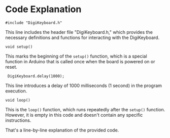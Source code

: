 
<h1>Code Explanation</h1>

<code>#include "DigiKeyboard.h"</code>
<p>This line includes the header file "DigiKeyboard.h," which provides the necessary definitions and functions for interacting with the DigiKeyboard.</p>

<code>void setup()</code>
<p>This marks the beginning of the <code>setup()</code> function, which is a special function in Arduino that is called once when the board is powered on or reset.</p>

<code>  DigiKeyboard.delay(1000);</code>
<p>This line introduces a delay of 1000 milliseconds (1 second) in the program execution.</p>

<!-- Continue adding explanations for each line of code -->

<code>void loop()</code>
<p>This is the <code>loop()</code> function, which runs repeatedly after the <code>setup()</code> function. However, it is empty in this code and doesn't contain any specific instructions.</p>

<p>That's a line-by-line explanation of the provided code.</p>
